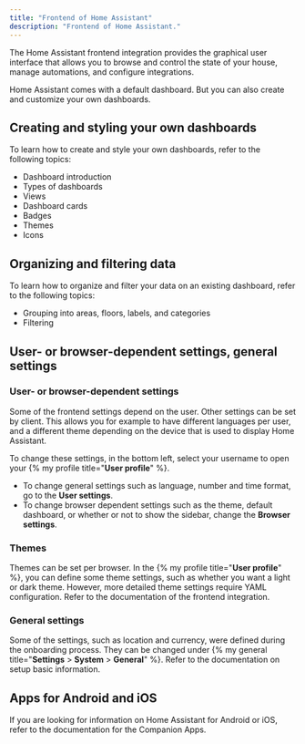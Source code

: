 ```yaml
---
title: "Frontend of Home Assistant"
description: "Frontend of Home Assistant."
---
```


The Home Assistant frontend integration provides the graphical user interface that allows you to browse and control the state of your house, manage automations, and configure integrations.


  


Home Assistant comes with a default dashboard. But you can also create and customize your own dashboards.

## Creating and styling your own dashboards

To learn how to create and style your own dashboards, refer to the following topics:

- Dashboard introduction
- Types of dashboards
- Views
- Dashboard cards
- Badges
- Themes
- Icons

## Organizing and filtering data

To learn how to organize and filter your data on an existing dashboard, refer to the following topics:

- Grouping into areas, floors, labels, and categories
- Filtering

## User- or browser-dependent settings, general settings

### User- or browser-dependent settings

Some of the frontend settings depend on the user. Other settings can be set by client. This allows you for example to have different languages per user, and a different theme depending on the device that is used to display Home Assistant.

To change these settings, in the bottom left, select your username to open your {% my profile title="**User profile**" %}.

- To change general settings such as language, number and time format, go to the **User settings**.
- To change browser dependent settings such as the theme, default dashboard, or whether or not to show the sidebar, change the **Browser settings**.

### Themes

Themes can be set per browser. In the {% my profile title="**User profile**" %}, you can define some theme settings, such as whether you want a light or dark theme. However, more detailed theme settings require YAML configuration. Refer to the documentation of the frontend integration.

### General settings

Some of the settings, such as location and currency, were defined during the onboarding process. They can be changed under {% my general title="**Settings** > **System** > **General**" %}. Refer to the documentation on setup basic information.

## Apps for Android and iOS

If you are looking for information on Home Assistant for Android or iOS, refer to the documentation for the Companion Apps.
